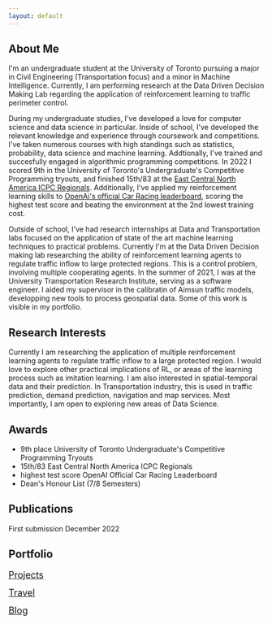 ```yaml
---
layout: default
---
```

## About Me

I'm an undergraduate student at the University of Toronto pursuing a major in Civil Engineering (Transportation focus) and a minor in Machine Intelligence. Currently, I am performing research at the Data Driven Decision Making Lab regarding the application of reinforcement learning to traffic perimeter control.

During my undergraduate studies, I've developed a love for computer science and data science in particular. Inside of school, I've developed the relevant knowledge and experience through coursework and competitions. I've taken numerous courses with high standings such as statistics, probability, data science and machine learning. Addtionally, I've trained and succesfully engaged in algorithmic programming competitions. In 2022 I scored 9th in the University of Toronto's Undergraduate's Competitive Programming tryouts, and finished 15th/83 at the [East Central North America ICPC Regionals](https://icpc.global/regionals/finder/East-Central-NA-2021/standings). Additionally, I've applied my reinforcement learning skills to [OpenAi's official Car Racing leaderboard](https://github.com/openai/gym/wiki/Leaderboard), scoring the highest test score and beating the environment at the 2nd lowest training cost.

Outside of school, I've had research internships at Data and Transportation labs focused on the application of state of the art machine learning techniques to practical problems. Currently I'm at the Data Driven Decision making lab researching the ability of reinforcement learning agents to regulate traffic inflow to large protected regions. This is a control problem, involving multiple cooperating agents. In the summer of 2021, I was at the University Transportation Research Institute, serving as a software engineer. I aided my supervisor in the calibratin of Aimsun traffic models, developping new tools to process geospatial data. Some of this work is visible in my portfolio. 

## Research Interests
Currently I am researching the application of multiple reinforcement learning agents to regulate traffic inflow to a large protected region. I would love to explore other practical implications of RL, or areas of the learning process such as imitation learning. I am also interested in spatial-temporal data and their prediction. In Transportation industry, this is used in traffic prediction, demand prediction, navigation and map services. Most importantly, I am open to exploring new areas of Data Science.

## Awards

- 9th place University of Toronto Undergraduate's Competitive Programming Tryouts
- 15th/83 East Central North America ICPC Regionals
- highest test score OpenAI Official Car Racing Leaderboard
- Dean's Honour List (7/8 Semesters) 

## Publications

First submission December 2022

## Portfolio

<span style="font-size:18px;">[Projects](./projects.html)</span>

<span style="font-size:18px;">[Travel](./travel.html)</span>

<span style="font-size:18px;">[Blog](./blog.html)</span>
